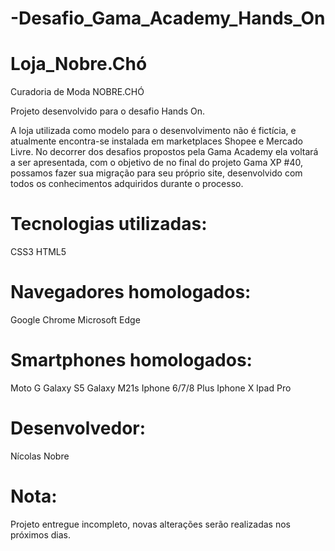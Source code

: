 # -Desafio_Gama_Academy_Hands_On
# Loja_Nobre.Chó
Curadoria de Moda NOBRE.CHÓ

Projeto desenvolvido para o desafio Hands On.

A loja utilizada como modelo para o desenvolvimento não é fictícia, e atualmente encontra-se instalada em marketplaces Shopee e Mercado Livre. No decorrer dos desafios propostos pela Gama Academy ela voltará a ser apresentada, com o objetivo de no final do projeto Gama XP #40, possamos fazer sua migração para seu próprio site, desenvolvido com todos os conhecimentos adquiridos durante o processo.

# Tecnologias utilizadas:

CSS3
HTML5

# Navegadores homologados:

Google Chrome
Microsoft Edge

# Smartphones homologados:

Moto G
Galaxy S5
Galaxy M21s
Iphone 6/7/8 Plus
Iphone X
Ipad Pro

# Desenvolvedor:

Nícolas Nobre

# Nota:

Projeto entregue incompleto, novas alterações serão realizadas nos próximos dias.